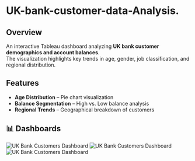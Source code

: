 # UK-bank-customer-data-Analysis.

## Overview
An interactive Tableau dashboard analyzing **UK bank customer demographics and account balances**.  
The visualization highlights key trends in age, gender, job classification, and regional distribution.

## Features
- **Age Distribution** – Pie chart visualization  
- **Balance Segmentation** – High vs. Low balance analysis  
- **Regional Trends** – Geographical breakdown of customers

## 📊 Dashboards
![UK Bank Customers Dashboard](screenshots/dashboard1.png)
![UK Bank Customers Dashboard](screenshots/dashboard1.png)
![UK Bank Customers Dashboard](screenshots/dashboard1.png)

